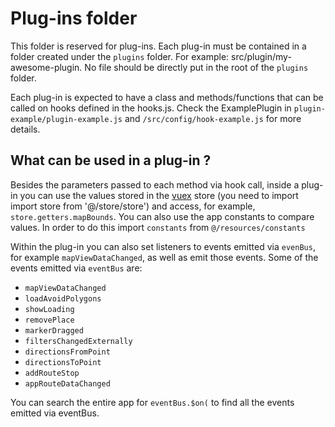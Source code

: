 # Plug-ins folder #

This folder is reserved for plug-ins. Each plug-in must be contained in a folder created under the `plugins` folder. For example: src/plugin/my-awesome-plugin. No file should be directly put in the root of the `plugins` folder.

Each plug-in is expected to have a class and methods/functions that can be called on hooks defined in the hooks.js. Check the ExamplePlugin in `plugin-example/plugin-example.js` and `/src/config/hook-example.js` for more details.

## What can be used in a plug-in ? ##

Besides the parameters passed to each method via hook call, inside a plug-in you can use the values stored in the [vuex](https://vuex.vuejs.org/guide/) store (you need to import import store from '@/store/store') and access, for example, `store.getters.mapBounds`. You can also use the app constants to compare values. In order to do this import `constants` from `@/resources/constants`

Within the plug-in you can also set listeners to events emitted via `evenBus`, for example `mapViewDataChanged`, as well as emit those events. Some of the events emitted via `eventBus` are:

- `mapViewDataChanged`
- `loadAvoidPolygons`
- `showLoading`
- `removePlace`
- `markerDragged`
- `filtersChangedExternally`
- `directionsFromPoint`
- `directionsToPoint`
- `addRouteStop`
- `appRouteDataChanged`

You can search the entire app for `eventBus.$on(` to find all the events emitted via eventBus.
